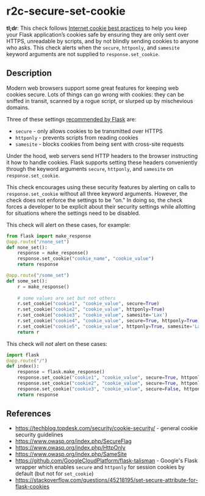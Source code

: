 # r2c-secure-set-cookie

**tl;dr**: This check follows [Internet cookie best practices](https://techblog.topdesk.com/security/cookie-security/) to help you keep your Flask application’s cookies safe by ensuring they are only sent over HTTPS, unreadable by scripts, and by not blindly sending cookies to anyone who asks. This check alerts when the `secure`, `httponly`, and `samesite` keyword arguments are not supplied to `response.set_cookie`.

## Description

Modern web browsers support some great features for keeping web cookies secure. Lots of things can go wrong with cookies:  they can be sniffed in transit, scanned by a rogue script, or slurped up by mischevious domains.

Three of these settings [recommended by Flask](https://flask.palletsprojects.com/en/1.1.x/security/#set-cookie-options) are:

* `secure` - only allows cookies to be transmitted over HTTPS
* `httponly` - prevents scripts from reading cookies
* `samesite` - blocks cookies from being sent with cross-site requests

Under the hood, web servers send HTTP headers to the browser instructing it how to handle cookies. Flask supports setting these headers conveniently through the keyword arguments `secure`, `httponly`, and `samesite` on `response.set_cookie`.

This check encourages using these security features by alerting on calls to `response.set_cookie` without all three keyword arguments. However, the check does not enforce the settings to be "on." In doing so, the check forces a developer to be explicit about their security settings while allotting for situations where the settings need to be disabled.

This check will alert on these cases, for example:

``` python
from flask import make_response
@app.route("/none_set")
def none_set():
    response = make_response()
    response.set_cookie("cookie_name", "cookie_value")
    return response

@app.route("/some_set")
def some_set():
    r = make_response()
    
    # some values are set but not others
    r.set_cookie("cookie1", "cookie_value", secure=True)
    r.set_cookie("cookie2", "cookie_value", httponly=True)
    r.set_cookie("cookie3", "cookie_value", samesite='Lax')
    r.set_cookie("cookie4", "cookie_value", secure=True, httponly=True)
    r.set_cookie("cookie5", "cookie_value", httponly=True, samesite='Lax')
    return r
```

This check will _not_ alert on these cases:

``` python
import flask
@app.route("/")
def index():
    response = flask.make_response()
    response.set_cookie("cookie1", "cookie_value", secure=True, httponly=True, samesite='Lax')
    response.set_cookie("cookie2", "cookie_value", secure=True, httponly=True, samesite='Strict')
    response.set_cookie("cookie3", "cookie_value", secure=False, httponly=False, samesite=None)
    return response
```

## References

- https://techblog.topdesk.com/security/cookie-security/ - general cookie security guidelines
- https://www.owasp.org/index.php/SecureFlag
- https://www.owasp.org/index.php/HttpOnly
- https://www.owasp.org/index.php/SameSite
- https://github.com/GoogleCloudPlatform/flask-talisman - Google's Flask wrapper which enables `secure` and `httponly` for session cookies by default (but not for `set_cookie`)
- https://stackoverflow.com/questions/45218195/set-secure-attribute-for-flask-cookies
